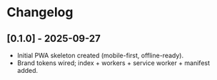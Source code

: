 # Changelog

## [0.1.0] - 2025-09-27
- Initial PWA skeleton created (mobile-first, offline-ready).
- Brand tokens wired; index + workers + service worker + manifest added.
